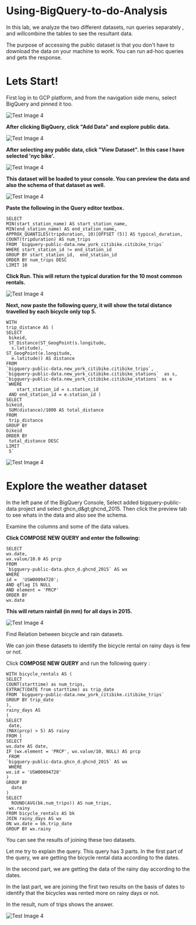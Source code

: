 # Using-BigQuery-to-do-Analysis

In this lab, we analyze the two different datasets, run queries separately , and willcombine the tables to see the resultant data.

The purpose of accessing the public dataset is that you don&#39;t have to download the data on your machine to work. You can run ad-hoc queries and gets the response.

# Lets Start!

First log in to GCP platform, and from the navigation side menu, select BigQuery and pinned it too.

![Test Image 4]( https://github.com/acadali/Using-BigQuery-to-do-Analysis/blob/main/1.png
)

**After clicking BigQuery, click &quot;Add Data&quot; and explore public data.**

![Test Image 4]( https://github.com/acadali/Using-BigQuery-to-do-Analysis/blob/main/2.png
)


**After selecting any public data, click &quot;View Dataset&quot;. In this case I have selected &#39;nyc bike&#39;.**


![Test Image 4]( https://github.com/acadali/Using-BigQuery-to-do-Analysis/blob/main/3.png
)


**This dataset will be loaded to your console. You can preview the data and also the schema of that dataset as well.**


![Test Image 4]( https://github.com/acadali/Using-BigQuery-to-do-Analysis/blob/main/4.png
)


**Paste the following in the Query editor textbox.**

    SELECT 
    MIN(start_station_name) AS start_station_name, 
    MIN(end_station_name) AS end_station_name,  
    APPROX_QUANTILES(tripduration, 10)[OFFSET (5)] AS typical_duration, 
    COUNT(tripduration) AS num_trips
    FROM `bigquery-public-data.new_york_citibike.citibike_trips`
    WHERE start_station_id != end_station_id 
    GROUP BY start_station_id,  end_station_id 
    ORDER BY num_trips DESC
    LIMIT 10


**Click Run. This will return the typical duration for the 10 most common rentals.**


![Test Image 4]( https://github.com/acadali/Using-BigQuery-to-do-Analysis/blob/main/5.png
)


**Next, now paste the following query, it will show the total distance travelled by each bicycle only top 5.**

    WITH
    trip_distance AS (
    SELECT
     bikeid,
     ST_Distance(ST_GeogPoint(s.longitude,
      s.latitude),
    ST_GeogPoint(e.longitude,
      e.latitude)) AS distance
    FROM
    `bigquery-public-data.new_york_citibike.citibike_trips`,
    `bigquery-public-data.new_york_citibike.citibike_stations`  as s,
    `bigquery-public-data.new_york_citibike.citibike_stations` as e
    `WHERE
        start_station_id = s.station_id
     AND end_station_id = e.station_id )
    SELECT
    bikeid,
     SUM(distance)/1000 AS total_distance
    FROM
     trip_distance
    GROUP BY
    bikeid
    ORDER BY
     total_distance DESC
    LIMIT
     5`


![Test Image 4]( https://github.com/acadali/Using-BigQuery-to-do-Analysis/blob/main/6.png
)


# **Explore the weather dataset**

In the left pane of the BigQuery Console, Select added bigquery-public-data project and select ghcn\_d\&gt;ghcnd\_2015. Then click the preview tab to see whats in the data and also see the schema.

Examine the columns and some of the data values.

**Click COMPOSE NEW QUERY and enter the following:**

    SELECT
    wx.date,
    wx.value/10.0 AS prcp
    FROM
    `bigquery-public-data.ghcn_d.ghcnd_2015` AS wx
    WHERE
    id =  'USW00094728';
    AND qflag IS NULL
    AND element = 'PRCP'
    ORDER BY
    wx.date


**This will return rainfall (in mm) for all days in 2015.**


![Test Image 4]( https://github.com/acadali/Using-BigQuery-to-do-Analysis/blob/main/7.png
)


Find Relation between bicycle and rain datasets.


We can join these datasets to identify the bicycle rental on rainy days is few or not.


Click  **COMPOSE NEW QUERY**  and run the following query :

    WITH bicycle_rentals AS (
    SELECT
    COUNT(starttime) as num_trips,
    EXTRACT(DATE from starttime) as trip_date
    FROM `bigquery-public-data.new_york_citibike.citibike_trips`
    GROUP BY trip_date
    ),
    rainy_days AS
    (
    SELECT
     date,
    (MAX(prcp) > 5) AS rainy
    FROM (
    SELECT
    wx.date AS date,
    IF (wx.element = 'PRCP', wx.value/10, NULL) AS prcp
     FROM
    `bigquery-public-data.ghcn_d.ghcnd_2015` AS wx
     WHERE
    wx.id = 'USW00094728'
    )
    GROUP BY
      date
    )
    SELECT
      ROUND(AVG(bk.num_trips)) AS num_trips,
     wx.rainy
    FROM bicycle_rentals AS bk
    JOIN rainy_days AS wx	
    ON wx.date = bk.trip_date
    GROUP BY wx.rainy	


You can see the results of joining these two datasets.

Let me try to explain the query. This query has 3 parts. In the first part of the query, we are getting the bicycle rental data according to the dates.

In the second part, we are getting the data of the rainy day according to the dates.

In the last part, we are joining the first two results on the basis of dates to identify that the bicycles was rented more on rainy days or not.

In the result, num of trips shows the answer.


![Test Image 4]( https://github.com/acadali/Using-BigQuery-to-do-Analysis/blob/main/8.png
)

